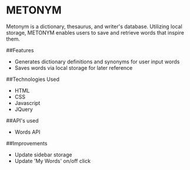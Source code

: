 # METONYM
Metonym is a dictionary, thesaurus, and writer's database. 
Utilizing local storage, METONYM enables users to save and retrieve words that inspire them.

##Features
- Generates dictionary definitions and synonyms for user input words
- Saves words via local storage for later reference

##Technologies Used
- HTML
- CSS
- Javascript
- JQuery

##API's used
- Words API

##Improvements
- Update sidebar storage
- Update 'My Words' on/off click